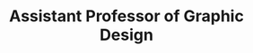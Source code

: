---
name: 'Melanie Uribe'
firstname: 'Melanie'
title: 'Assistant Professor of Graphic Design'
company: 'Southern Connecticut State University'
image: 'assets/images/speakers/melanie-uribe.jpg'
social:
  - name: 'instagram'
    famod: ''
    url: 'https://www.instagram.com/melanieuribe/'
  - name: 'linkedin'
    famod: ''
    url: 'https://www.linkedin.com/in/melanieuribe/'
  - name: 'facebook'
    famod: ''
    url: 'https://www.facebook.com/melanieuribe/'
---